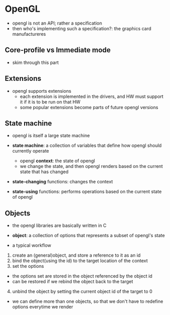 # OpenGL
- opengl is not an API; rather a specification
- then who's implementing such a specification?: the graphics card manufactureres

## Core-profile vs Immediate mode
- skim through this part

## Extensions
- opengl supports extensions
  - each extension is implemented in the drivers, and HW must support it if it is to be run on that HW
  - some popular extensions become parts of future opengl versions

## State machine
- opengl is itself a large state machine
- **state machine**: a collection of variables that define how opengl should currently operate
  - opengl **context**: the state of opengl
  - we change the state, and then opengl renders based on the current state that has changed

- **state-changing** functions: changes the context
- **state-using** functions: performs operations based on the current state of opengl

## Objects
- the opengl libraries are basically written in C
- **object**: a collection of options that represents a subset of opengl's state

- a typical workflow
1. create an (general)object, and store a reference to it as an id
2. bind the object(using the id) to the target location of the context
3. set the options
  - the options set are stored in the object referenced by the object id
  - can be restored if we rebind the object back to the target
4. unbind the object by setting the current object id of the target to 0

- we can define more than one objects, so that we don't have to redefine options everytime we render

